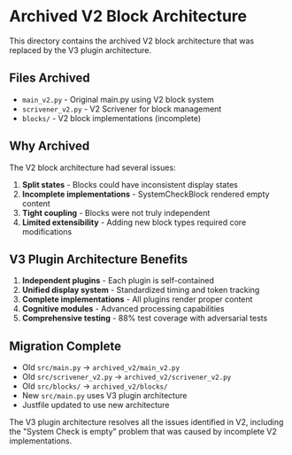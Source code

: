 # Archived V2 Block Architecture

This directory contains the archived V2 block architecture that was replaced by the V3 plugin architecture.

## Files Archived
- `main_v2.py` - Original main.py using V2 block system
- `scrivener_v2.py` - V2 Scrivener for block management
- `blocks/` - V2 block implementations (incomplete)

## Why Archived
The V2 block architecture had several issues:
1. **Split states** - Blocks could have inconsistent display states
2. **Incomplete implementations** - SystemCheckBlock rendered empty content
3. **Tight coupling** - Blocks were not truly independent
4. **Limited extensibility** - Adding new block types required core modifications

## V3 Plugin Architecture Benefits
1. **Independent plugins** - Each plugin is self-contained
2. **Unified display system** - Standardized timing and token tracking
3. **Complete implementations** - All plugins render proper content
4. **Cognitive modules** - Advanced processing capabilities
5. **Comprehensive testing** - 88% test coverage with adversarial tests

## Migration Complete
- Old `src/main.py` → `archived_v2/main_v2.py`
- Old `src/scrivener_v2.py` → `archived_v2/scrivener_v2.py`
- Old `src/blocks/` → `archived_v2/blocks/`
- New `src/main.py` uses V3 plugin architecture
- Justfile updated to use new architecture

The V3 plugin architecture resolves all the issues identified in V2, including the "System Check is empty" problem that was caused by incomplete V2 implementations.